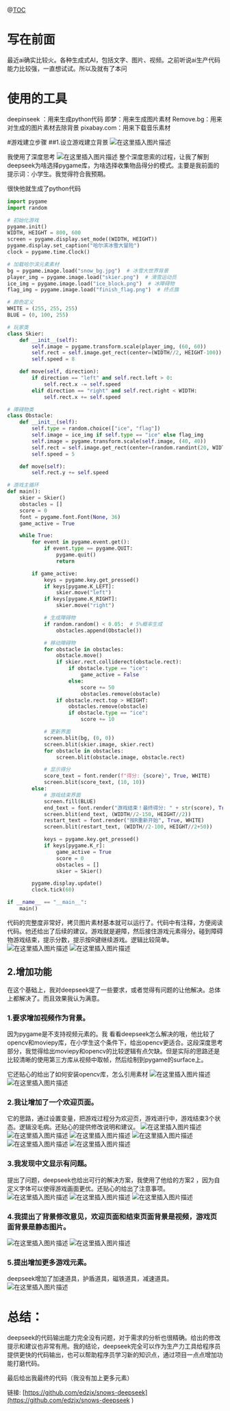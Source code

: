 @[TOC](体验用ai做了个python小游戏)

# 写在前面

最近ai确实比较火。各种生成式AI，包括文字、图片、视频。之前听说ai生产代码能力比较强，一直想试试。所以及就有了本问

# 使用的工具
deepinseek ：用来生成python代码
即梦：用来生成图片素材
Remove.bg：用来对生成的图片素材去除背景
pixabay.com：用来下载音乐素材

#游戏建立步骤
##1.设立游戏建立背景
![在这里插入图片描述](https://i-blog.csdnimg.cn/img_convert/2bebf10d779c753c84ceaa7f83ff6ffd.png#pic_center)

我使用了深度思考
![在这里插入图片描述](https://i-blog.csdnimg.cn/direct/0b22c8037bea4549814c8ae3b6ac366b.png)
整个深度思索的过程，让我了解到deepseek为啥选择pygame库，为啥选择收集物品得分的模式。主要是我前面的提示词：小学生。我觉得符合我预期。

很快他就生成了python代码

```python
import pygame
import random

# 初始化游戏
pygame.init()
WIDTH, HEIGHT = 800, 600
screen = pygame.display.set_mode((WIDTH, HEIGHT))
pygame.display.set_caption("哈尔滨冰雪大冒险")
clock = pygame.time.Clock()

# 加载哈尔滨元素素材
bg = pygame.image.load("snow_bg.jpg")  # 冰雪大世界背景
player_img = pygame.image.load("skier.png")  # 滑雪运动员
ice_img = pygame.image.load("ice_block.png")  # 冰障碍物
flag_img = pygame.image.load("finish_flag.png")  # 终点旗

# 颜色定义
WHITE = (255, 255, 255)
BLUE = (0, 100, 255)

# 玩家类
class Skier:
    def __init__(self):
        self.image = pygame.transform.scale(player_img, (60, 60))
        self.rect = self.image.get_rect(center=(WIDTH//2, HEIGHT-100))
        self.speed = 8

    def move(self, direction):
        if direction == "left" and self.rect.left > 0:
            self.rect.x -= self.speed
        elif direction == "right" and self.rect.right < WIDTH:
            self.rect.x += self.speed

# 障碍物类
class Obstacle:
    def __init__(self):
        self.type = random.choice(["ice", "flag"])
        self.image = ice_img if self.type == "ice" else flag_img
        self.image = pygame.transform.scale(self.image, (40, 40))
        self.rect = self.image.get_rect(center=(random.randint(20, WIDTH-20), -20))
        self.speed = 5

    def move(self):
        self.rect.y += self.speed

# 游戏主循环
def main():
    skier = Skier()
    obstacles = []
    score = 0
    font = pygame.font.Font(None, 36)
    game_active = True

    while True:
        for event in pygame.event.get():
            if event.type == pygame.QUIT:
                pygame.quit()
                return

        if game_active:
            keys = pygame.key.get_pressed()
            if keys[pygame.K_LEFT]:
                skier.move("left")
            if keys[pygame.K_RIGHT]:
                skier.move("right")

            # 生成障碍物
            if random.random() < 0.05:  # 5%概率生成
                obstacles.append(Obstacle())

            # 移动障碍物
            for obstacle in obstacles:
                obstacle.move()
                if skier.rect.colliderect(obstacle.rect):
                    if obstacle.type == "ice":
                        game_active = False
                    else:
                        score += 50
                        obstacles.remove(obstacle)
                if obstacle.rect.top > HEIGHT:
                    obstacles.remove(obstacle)
                    if obstacle.type == "ice":
                        score += 10

            # 更新界面
            screen.blit(bg, (0, 0))
            screen.blit(skier.image, skier.rect)
            for obstacle in obstacles:
                screen.blit(obstacle.image, obstacle.rect)

            # 显示得分
            score_text = font.render(f"得分: {score}", True, WHITE)
            screen.blit(score_text, (10, 10))
        else:
            # 游戏结束界面
            screen.fill(BLUE)
            end_text = font.render("游戏结束！最终得分: " + str(score), True, WHITE)
            screen.blit(end_text, (WIDTH//2-150, HEIGHT//2))
            restart_text = font.render("按R重新开始", True, WHITE)
            screen.blit(restart_text, (WIDTH//2-100, HEIGHT//2+50))

            keys = pygame.key.get_pressed()
            if keys[pygame.K_r]:
                game_active = True
                score = 0
                obstacles = []
                skier = Skier()

        pygame.display.update()
        clock.tick(60)

if __name__ == "__main__":
    main()

```
代码的完整度非常好，拷贝图片素材基本就可以运行了。代码中有注释，方便阅读代码。他还给出了后续的建议。游戏就是避障，然后接住游戏元素得分。碰到障碍物游戏结束，提示分数，提示按R键继续游戏。逻辑比较简单。
 ![在这里插入图片描述](https://i-blog.csdnimg.cn/direct/5467a1c88a9a4786bf3de00463a79344.png)
![在这里插入图片描述](https://i-blog.csdnimg.cn/direct/0a09768a4cc7428caccbd69868f6e5ea.png)
## 2.增加功能
在这个基础上，我对deepseek提了一些要求，或者觉得有问题的让他解决。总体上都解决了。而且效果我认为满意。
### 1.要求增加视频作为背景。
因为pygame是不支持视频元素的。我 看看deepseek怎么解决的哦，他比较了opencv和moviepy库，在小学生这个条件下，给出opencv更适合。这段深度思考部分，我觉得给出moviepy和opencv的比较逻辑有点欠缺。但是实际的思路还是比较清晰的使用第三方库从视频中取帧，然后绘制到pygame的surface上。

它还贴心的给出了如何安装opencv库，怎么引用素材
![在这里插入图片描述](https://i-blog.csdnimg.cn/direct/9e4577ed0a504e918860f03896c4fb01.png)
![在这里插入图片描述](https://i-blog.csdnimg.cn/direct/0f62368a02514cb2925fc2eef1a40437.png)
### 2.我让增加了一个欢迎页面。
它的思路，通过设置变量，把游戏过程分为欢迎页，游戏进行中，游戏结束3个状态。逻辑没毛病。还贴心的提供修改说明和建议。
![在这里插入图片描述](https://i-blog.csdnimg.cn/direct/8e73efe0b31344199145fad0a6a32266.png)
![在这里插入图片描述](https://i-blog.csdnimg.cn/direct/3e93074d11224a97955c3f3612ea16cc.png)
![在这里插入图片描述](https://i-blog.csdnimg.cn/direct/037b4c07227b4cd78f67b52c564590d9.png)
![在这里插入图片描述](https://i-blog.csdnimg.cn/direct/3f84c1abb1db4232811ea56300a3dacb.png)
![在这里插入图片描述](https://i-blog.csdnimg.cn/direct/6c7f19ba090e48718bec9c29d87c416c.png)
![在这里插入图片描述](https://i-blog.csdnimg.cn/direct/9ba1e97665464780b77ad29476048571.png)
### 3.我发现中文显示有问题。
提出了问题，deepseek也给出可行的解决方案，我使用了他给的方案2 ，因为自定义字体可以使得游戏画面更优。还贴心的给出了注意事项。
![在这里插入图片描述](https://i-blog.csdnimg.cn/direct/c607ddfe26b64600b9e991b66ff3d1dc.png)
![在这里插入图片描述](https://i-blog.csdnimg.cn/direct/a001ec0abcd94027b6e8b2e1d35dfe31.png)
![在这里插入图片描述](https://i-blog.csdnimg.cn/direct/e84954fdabc6435d94b7c8570391a781.png)
### 4.我提出了背景修改意见，欢迎页面和结束页面背景是视频，游戏页面背景是静态图片。
![在这里插入图片描述](https://i-blog.csdnimg.cn/direct/02da55a8073c4256a7b97f63dc6b7926.png)
![在这里插入图片描述](https://i-blog.csdnimg.cn/direct/52dda3f0f88d41d680490bb43f3ba235.png)
### 5.提出增加更多游戏元素。
deepseek增加了加速道具，护盾道具，磁铁道具，减速道具。
![在这里插入图片描述](https://i-blog.csdnimg.cn/direct/c9c55d5861974ed6bf62ce241a2a8b93.png)
# 总结：
deepseek的代码输出能力完全没有问题，对于需求的分析也很精确。给出的修改提示和建议也非常有用。我的结论，deepseek完全可以作为生产力工具给程序员提供更快的代码输出，也可以帮助程序员学习新的知识点，通过项目一点点增加功能打磨代码。

最后给出我最终的代码（我没有加上更多元素）

链接: [https://github.com/edzjx/snows-deepseek](https://github.com/edzjx/snows-deepseek )
